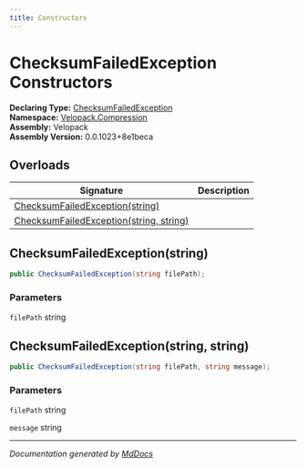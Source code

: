 ```yaml
---
title: Constructors
---
```

<!--  
  <auto-generated>   
    The contents of this file were generated by a tool.  
    Changes to this file may be list if the file is regenerated  
  </auto-generated>   
-->

# ChecksumFailedException Constructors

**Declaring Type:** [ChecksumFailedException](../index.md)  
**Namespace:** [Velopack.Compression](../../index.md)  
**Assembly:** Velopack  
**Assembly Version:** 0.0.1023+8e1beca

## Overloads

| Signature                                                                        | Description |
| -------------------------------------------------------------------------------- | ----------- |
| [ChecksumFailedException(string)](#checksumfailedexceptionstring)                |             |
| [ChecksumFailedException(string, string)](#checksumfailedexceptionstring-string) |             |

## ChecksumFailedException(string)

```csharp
public ChecksumFailedException(string filePath);
```

### Parameters

`filePath`  string

## ChecksumFailedException(string, string)

```csharp
public ChecksumFailedException(string filePath, string message);
```

### Parameters

`filePath`  string

`message`  string

___

*Documentation generated by [MdDocs](https://github.com/ap0llo/mddocs)*
